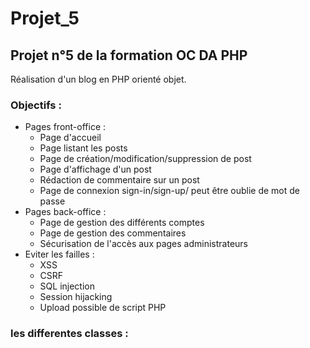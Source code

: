 # Projet_5 <br/>
## Projet n°5 de la formation OC DA PHP <br/>
Réalisation d'un blog en PHP orienté objet. <br/>
### Objectifs :
* Pages front-office :
  * Page d'accueil
  * Page listant les posts
  * Page de création/modification/suppression de post
  * Page d'affichage d'un post
  * Rédaction de commentaire sur un post
  * Page de connexion sign-in/sign-up/ peut être oublie de mot de passe
* Pages back-office :
  * Page de gestion des différents comptes
  * Page de gestion des commentaires
  * Sécurisation de l'accès aux pages administrateurs
* Eviter les failles :
  * XSS
  * CSRF
  * SQL injection
  * Session hijacking
  * Upload possible de script PHP
### les differentes classes :
